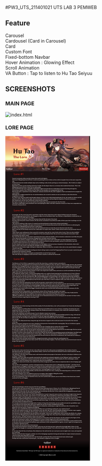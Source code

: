 #PW3_UTS_211401021
UTS LAB 3 PEMWEB

## Feature

Carousel
<br>
Cardousel (Card in Carousel)
<br>
Card
<br>
Custom Font
<br>
Fixed-bottom Navbar
<br>
Hover Animation : Glowing Effect
<br>
Scroll Animation
<br>
VA Button : Tap to listen to Hu Tao Seiyuu

## SCREENSHOTS

### MAIN PAGE

![index.html](https://github.com/hawryyy30/pw3_uts_211401021/blob/main/Screenshots/home.png?raw=true)

### LORE PAGE

![lore.html](https://github.com/hawryyy30/pw3_uts_211401021/blob/main/Screenshots/lore.png?raw=true)
